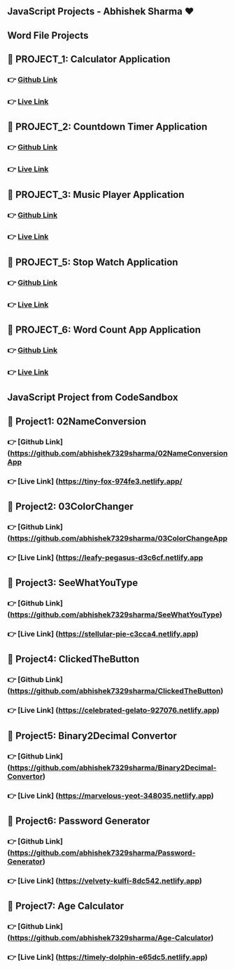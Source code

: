 ## JavaScript Projects - Abhishek Sharma ❤️

## Word File Projects

## 📂 PROJECT_1: Calculator Application

### 👉 [Github Link](https://github.com/abhishek7329sharma/CalculatorApp)

### 👉 [Live Link](https://legendary-squirrel-281159.netlify.app/)


## 📂 PROJECT_2: Countdown Timer Application

### 👉 [Github Link](https://github.com/abhishek7329sharma/New-Year-Countdown-Timer-App)

### 👉 [Live Link](https://stunning-strudel-5534b7.netlify.app/)

## 📂 PROJECT_3: Music Player Application

### 👉 [Github Link](https://github.com/abhishek7329sharma/Music-Player-App)

### 👉 [Live Link](https://spectacular-manatee-18d478.netlify.app/)

## 📂 PROJECT_5: Stop Watch Application

### 👉 [Github Link](https://github.com/abhishek7329sharma/Stopwatch-App)

### 👉 [Live Link](https://stately-brioche-56659d.netlify.app/)

## 📂 PROJECT_6: Word Count App Application

### 👉 [Github Link](https://github.com/abhishek7329sharma/WordCountApp)

### 👉 [Live Link](https://funny-cajeta-a36bf2.netlify.app/)


## JavaScript Project from CodeSandbox

## 📂 Project1: 02NameConversion

### 👉 [Github Link] (https://github.com/abhishek7329sharma/02NameConversionApp 

### 👉 [Live Link] (https://tiny-fox-974fe3.netlify.app/


## 📂 Project2: 03ColorChanger

### 👉 [Github Link] (https://github.com/abhishek7329sharma/03ColorChangeApp

### 👉 [Live Link] (https://leafy-pegasus-d3c6cf.netlify.app

## 📂 Project3: SeeWhatYouType

### 👉 [Github Link] (https://github.com/abhishek7329sharma/SeeWhatYouType)

### 👉 [Live Link] (https://stellular-pie-c3cca4.netlify.app)

## 📂 Project4: ClickedTheButton

### 👉 [Github Link] (https://github.com/abhishek7329sharma/ClickedTheButton)

### 👉 [Live Link] (https://celebrated-gelato-927076.netlify.app)

## 📂 Project5: Binary2Decimal Convertor

### 👉 [Github Link] (https://github.com/abhishek7329sharma/Binary2Decimal-Convertor)

### 👉 [Live Link] (https://marvelous-yeot-348035.netlify.app)

## 📂 Project6: Password Generator

### 👉 [Github Link] (https://github.com/abhishek7329sharma/Password-Generator)

### 👉 [Live Link] (https://velvety-kulfi-8dc542.netlify.app)

## 📂 Project7: Age Calculator

### 👉 [Github Link] (https://github.com/abhishek7329sharma/Age-Calculator)

### 👉 [Live Link] (https://timely-dolphin-e65dc5.netlify.app)
